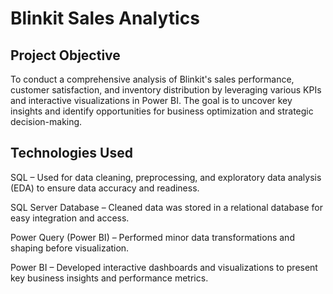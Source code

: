 # Blinkit Sales Analytics 
## Project Objective 
To conduct a comprehensive analysis of Blinkit's sales performance, customer satisfaction, and inventory distribution by leveraging various KPIs and interactive visualizations in Power BI. The goal is to uncover key insights and identify opportunities for business optimization and strategic decision-making.
## Technologies Used 
SQL – Used for data cleaning, preprocessing, and exploratory data analysis (EDA) to ensure data accuracy and readiness.

SQL Server Database – Cleaned data was stored in a relational database for easy integration and access.

Power Query (Power BI) – Performed minor data transformations and shaping before visualization.

Power BI – Developed interactive dashboards and visualizations to present key business insights and performance metrics.
